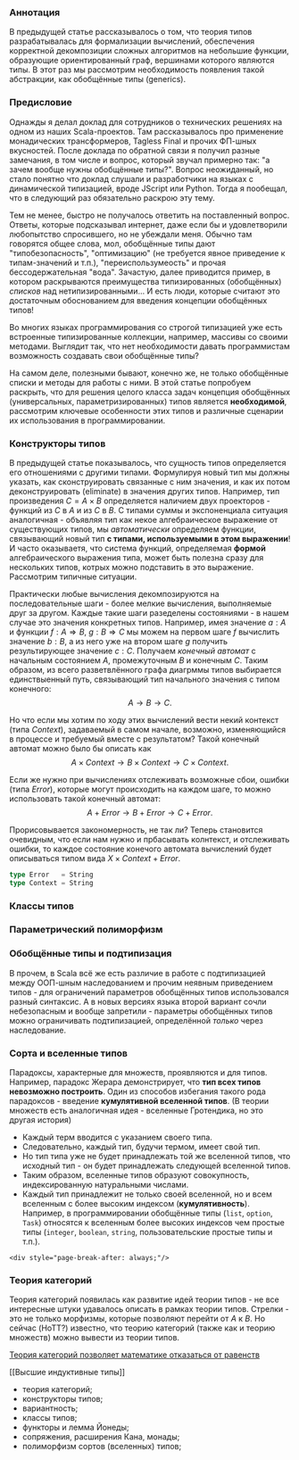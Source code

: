 
### Аннотация

В предыдущей статье рассказывалось о том, что теория типов разрабатывалась для формализации вычислений, обеспечения корректной декомпозиции сложных алгоритмов на небольшие функции, образующие ориентированный граф, вершинами которого являются типы. В этот раз мы рассмотрим необходимость появления такой абстракции, как обобщённые типы (generics).

### Предисловие

Однажды я делал доклад для сотрудников о технических решениях на одном из наших Scala-проектов. Там рассказывалось про применение монадических трансформеров, Tagless Final и прочих ФП-шных вкусностей. После доклада по обратной связи я получил разные замечания, в том числе и вопрос, который звучал примерно так: "а зачем вообще нужны обобщённые типы?". Вопрос неожиданный, но стало понятно что доклад слушали и разработчики на языках c динамической типизацией, вроде JScript или Python. Тогда я пообещал, что в следующий раз обязательно раскрою эту тему.

Тем не менее, быстро не получалось ответить на поставленный вопрос. Ответы, которые подсказывал интернет, даже если бы и удовлетворили любопытство спросившего, но не убеждали меня. Обычно там говорятся общее слова, мол, обобщённые типы дают "типобезопасность", "оптимизацию" (не требуется явное приведение к типам-значений и т.п.), "переиспользумеость" и прочая бессодержательная "вода". Зачастую, далее приводится пример, в котором раскрываются преимущества типизированных (обобщённых) *списков* над нетипизированными... И есть люди, которые считают это достаточным обоснованием для введения концепции обобщённых типов!

Во многих языках программирования со строгой типизацией уже есть встроенные типизированные коллекции, например, массивы со своими методами. Выглядит так, что нет необходимости давать программистам возможность создавать свои обобщённые типы?

На самом деле, полезными бывают, конечно же, не только обобщённые списки и методы для работы с ними. В этой статье попробуем раскрыть, что для решения целого класса задач концепция обобщённых (универсальных, параметризированных) типов является **необходимой**, рассмотрим ключевые особенности этих типов и различные сценарии их использования в программировании.

### Конструкторы типов

В предыдущей статье показывалось, что сущность типов определяется его отношениями с другими типами. Формулируя новый тип мы должны указать, как сконструировать связанные с ним значения, и как их потом деконструировать (eliminate) в значения других типов. Например, тип произведения $C=A\times B$ определяется наличием двух проекторов - функций из $C$ в $A$ и из $C$ в $B$. С типами суммы и экспоненциала ситуация аналогичная - объявляя тип как некое алгебраическое выражение от существующих типов, мы _автоматически_ определяем функции, связывающий новый тип **с типами, используемыми в этом выражении**! И часто оказываетя, что система функций, определяемая **формой** алгебраического выражения типа, может быть полезна сразу для нескольких типов, котрых можно подставить в это выражение. Рассмотрим типичные ситуации.

Практически любые вычисления декомпозируются на последовательные шаги - более мелкие вычисления, выполняемые друг за другом. Каждые такие шаги разеделены состояниями - в нашем случае это значения конкретных типов. Например, имея значение $a: A$ и функции $f: A\Rightarrow B$, $g: B\Rightarrow C$ мы можем на первом шаге $f$ вычислить значение $b: B$, а из него уже на втором шаге $g$ получить результирующее значение $c: C$. Получаем _конечный автомат_ с начальным состоянием $A$, промежуточным $B$ и конечным $C$. Таким образом, из всего разветвлённого графа диагрммы типов выбирается единствыенный путь, связывающий тип начального значения с типом конечного: $$A \rightarrow B \rightarrow C.$$

Но что если мы хотим по ходу этих вычислений вести некий контекст (типа $Context$), задаваемый в самом начале, возможно, изменяющийся в процессе и требуемый вместе с результатом? Такой конечный автомат можно было бы описать как $$A\times Context \rightarrow B\times Context \rightarrow C\times Context.$$

Если же нужно при вычислениях отслеживать возможные сбои, ошибки (типа $Error$), которые могут происходить на каждом шаге, то можно использовать такой конечный автомат: $$A+Error \rightarrow B+Error \rightarrow C+Error.$$

Прорисовывается закономерность, не так ли? Теперь становится очевидным, что если нам нужно и прбасывать колнтекст, и отслеживать ошибки, то каждое состояние конечого автомата вычислений будет описываться типом вида $X\times Context + Error$.

```scala
type Error   = String
type Context = String
```

### Классы типов

### Параметрический полиморфизм

### Обобщённые типы и подтипизация

В прочем, в Scala всё же есть различие в работе с подтипизацией между ООП-шным наследованием и прочим неявным приведением типов - для ограничений параметров обобщённых типов использовался разный синтаксис. А в новых версиях языка второй вариант сочли небезопасным и вообще запретили - параметры обобщённых типов можно ограничивать подтипизацией, определённой *только* через наследование.

### Сорта и вселенные типов

Парадоксы, характерные для множеств, проявляются и для типов.
Например, парадокс Жерара демонстрирует, что **тип всех типов невозможно построить**.
Один из способов избегания такого рода парадоксов - введение **кумулятивной вселенной типов**.
(В теории множеств есть аналогичная идея - вселенные Гротендика, но это другая история)

* Каждый терм вводится с указанием своего типа.
* Следовательно, каждый тип, будучи термом, имеет свой тип.
* Но тип типа уже не будет принадлежать той же вселенной типов, что исходный тип - он будет принадлежать следующей вселенной типов.
* Таким образом, вселенные типов образуют совокупность, индексированную натуральными числами.
* Каждый тип принадлежит не только своей вселенной, но и всем вселенным с более высоким индексом (**кумулятивность**).
Например, в программировании обобщённые типы (`list`, `option`, `Task`) относятся к вселенным более высоких индексов чем простые типы (`integer`, `boolean`, `string`, пользовательские простые типы и т.п.).

`<div style="page-break-after: always;"/>`

### Теория категорий

Теория категорий появилась как развитие идей теории типов - не все интересные штуки удавалось описать в рамках теории типов.
Стрелки - это не только морфизмы, которые позволяют перейти от $A$ к $B$.
Но сейчас (HoTT?) известно, что теорию категорий (также как и теорию множеств) можно вывести из теории типов.


[Теория категорий позволяет математике отказаться от равенств](https://habr.com/ru/post/476372/)

[[Высшие индуктивные типы]]

- теория категорий;
- конструкторы типов;
- вариантность;
- классы типов;
- функторы и лемма Йонеды;
- сопряжения, расширения Кана, монады;
- полиморфизм сортов (вселенных) типов;
